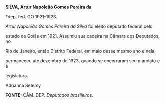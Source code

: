 **SILVA, Artur Napoleão Gomes Pereira da**



\*dep. fed. GO 1921-1923.



*Artur Napoleão Gomes Pereira da Silva* foi eleito deputado federal pelo

estado de Goiás em 1921. Assumiu sua cadeira na Câmara dos Deputados, no

Rio de Janeiro, então Distrito Federal, em maio desse mesmo ano e nela

permaneceu até dezembro de 1923, quando se encerraram seu mandato e a

legislatura.



Adrianna Setemy



**FONTE:** CÂM. DEP. *Deputados brasileiros*.

